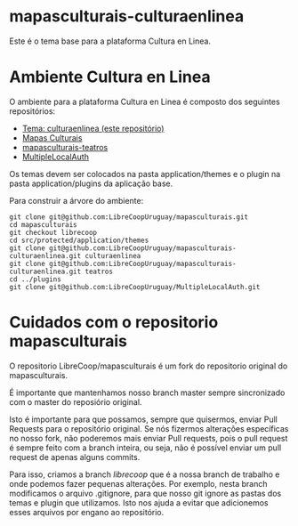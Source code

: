 # mapasculturais-culturaenlinea

Este é o tema base para a plataforma Cultura en Linea.

# Ambiente Cultura en Linea

O ambiente para a plataforma Cultura en Linea é composto dos seguintes repositórios:

* [Tema: culturaenlinea (este repositório)](https://github.com/LibreCoopUruguay/mapasculturais)
* [Mapas Culturais](https://github.com/LibreCoopUruguay/mapasculturais)
* [mapasculturais-teatros](https://github.com/LibreCoopUruguay/mapasculturais-teatros)
* [MultipleLocalAuth](https://github.com/LibreCoopUruguay/MultipleLocalAuth)

Os temas devem ser colocados na pasta application/themes e o plugin na pasta application/plugins da aplicação base.

Para construir a árvore do ambiente:
```
git clone git@github.com:LibreCoopUruguay/mapasculturais.git
cd mapasculturais
git checkout librecoop
cd src/protected/application/themes
git clone git@github.com:LibreCoopUruguay/mapasculturais-culturaenlinea.git culturaenlinea
git clone git@github.com:LibreCoopUruguay/mapasculturais-culturaenlinea.git teatros
cd ../plugins
git clone git@github.com:LibreCoopUruguay/MultipleLocalAuth.git

```

# Cuidados com o repositorio mapasculturais

O repositorio LibreCoop/mapasculturais é um fork do repositorio original do mapasculturais.

É importante que mantenhamos nosso branch master sempre sincronizado com o master do reposiório original.

Isto é importante para que possamos, sempre que quisermos, enviar Pull Requests para o repositório original. Se nós fizermos alterações específicas no nosso fork, não poderemos mais enviar Pull requests, pois o pull request é sempre feito com a branch inteira, ou seja, não é possível enviar um pull request de apenas alguns commits.

Para isso, criamos a branch *librecoop* que é a nossa branch de trabalho e onde podemos fazer pequenas alterações. Por exemplo, nesta branch modificamos o arquivo .gitignore, para que nosso git ignore as pastas dos temas e plugin que utilizamos. Isto nos ajuda a evitar que adicionemos esses arquivos por engano ao repositório.
